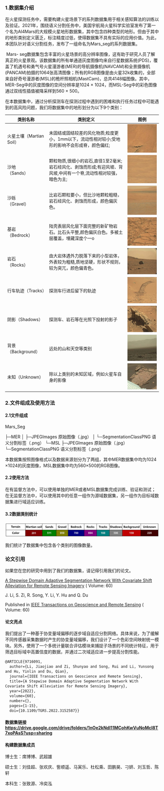 ### 1.数据集介绍

​	在火星探测任务中，需要构建火星场景下的系列数据集用于相关感知算法的训练以及验证。2021年，围绕语义分割任务中，美国宇航局火星科学实验室发布了第一个名为AI4Mars的大规模火星地形数据集，其中包含四种类型的地形。但由于其中的地形类别定义匮乏，标注精度过低，使得数据集不具有实际的应用价值。为此，本团队针对语义分割任务，发布了一组命名为Mars_seg的系列数据集。

​	Mars- seg数据集包含丰富的火星场景的高分辨率图像，这有助于研究人员了解真正的火星景观。该数据集的所有单通道灰度图像均来自行星数据系统(PDS)，覆盖了机遇号和勇气号火星漫游者(MER)的导航摄像机(NAVCAM)和全景摄像机(PANCAM)拍摄的1064张高清图像；所有的RGB图像是由火星32k收集的，全部来自好奇号漫游者(MSL)的桅杆照相机(MastCam)，总共4148幅图像。其中，MER-Seg中的灰度图像的空间分辨率是1024 × 1024，而MSL-Seg中的彩色图像通过双线性插值被降采样到560 × 500。

​	在本数据集中，通过分析探测车在探测过程中遇到的困难和执行任务过程中可能遇到的高风险问题，我们将数据集中的地形划分为以下9个类别：

| 类别名称                 | 类别定义                                                     | 图例                                                         |
| ------------------------ | ------------------------------------------------------------ | ------------------------------------------------------------ |
| 火星土壤（Martian Soil） | 未固结或固结较差的风化物质;粒度更小，1mm以下，流动性相对较小;受地形的影响不会形成脊，颜色偏红; | <img src=".\pic\exm1.png" alt="image-20220507173101076" style="zoom:50%;" /> |
| 沙地<br />（Sands）      | 颗粒物质,很细小的岩石,直径1至2毫米;岩石经风化、剥蚀而形成;有迎风坡、背风坡,中间有一个脊,流动性相对较强，暗色为主; | <img src=".\pic\image-20220507173119751.png" alt="image-20220507173119751" style="zoom:50%;" /> |
| 沙砾<br />（Gravel）     | 比岩石颗粒要小，但比沙地颗粒粗糙，岩石经风化、剥蚀而形成，颜色偏灰色。 | <img src=".\pic\image-20220507173131095.png" alt="image-20220507173131095" style="zoom:50%;" /> |
| 基岩<br />（Bedrock）    | 陆壳表层风化层下面完整的新矿物岩石。比石头平整,颜色偏灰白色。多被土层覆盖，埋藏深度个一o | <img src=".\pic\image-20220507173200263.png" alt="image-20220507173200263" style="zoom:50%;" /> |
| 岩石<br />（Rocks）      | 由大岩体遇外力脱落下来的小型岩体，外表较为粗糙,质地坚硬，形状不规则，较为突兀，颜色偏青色。 | <img src=".\pic\image-20220507173213432.png" alt="image-20220507173213432" style="zoom:50%;" /> |
| 行车轨迹（Tracks）       | 探测车行进后留下的轨迹                                       | <img src=".\pic\image-20220507173226008.png" alt="image-20220507173226008" style="zoom:50%;" /> |
| 阴影（Shadows）          | 探测车、岩石等在光照下投射的影子                             | <img src=".\pic\image-20220507173246046.png" alt="image-20220507173246046" style="zoom:50%;" /> |
| 背景（Background）       | 远处的山和天空等类别                                         | <img src=".\pic\image-20220507173257502.png" alt="image-20220507173257502" style="zoom:50%;" /> |
| 未知（Unknown）          | 除以上类别的未知区域，例如火星车自身的影像                   | <img src=".\pic\image-20220507173311377.png" alt="image-20220507173311377" style="zoom:50%;" /> |



### **2.文件组成**及使用方法

#### 2.1文件组成

Mars_Seg

├─MER
│  ├─JPEGImages	原始图像（.jpg）
│  └─SegmentationClassPNG	语义分割标签（.png）
└─MSL
    ├─JPEGImages	原始图像（.jpg）
    └─SegmentationClassPNG	语义分割标签（.png）

​	本数据集按照图像格式以及数据来源划分为了两组，其中MER数据集中均为1024 ×1024的灰度图像，MSL数据集中均为560×500的RGB图像。

#### 2.2使用方法

在有监督方法中，可以使用单独的MER或者MSL数据集完成训练、验证和测试；在无监督方法中，可以使用其中的任意一组作为源域数据集，另一组作为目标域数据集进行域适应训练。

#### 3.2数据类别统计

<img src=".\pic\counter.png" alt="image-20220507173246046" style="zoom:50%;" />

我们统计了数据集中包含各个类别的图像数量。



### 论文引用

如果您在您的研究中用到了我们的数据集，请记得引用我们的论文。

[A Stepwise Domain Adaptive Segmentation Network With Covariate Shift Alleviation for Remote Sensing Imagery](https://ieeexplore.ieee.org/document/9716091 ) ( Volume: 60)

J. Li, S. Zi, R. Song, Y. Li, Y. Hu and Q. Du

Published in [IEEE Transactions on Geoscience and Remote Sensing](https://ieeexplore.ieee.org/xpl/RecentIssue.jsp?punumber=36) ( Volume: 60)

#### 论文亮点

​	我们提出了一种基于协变量域偏移的逐步域自适应分割网络。具体来说，为了缓解不同传感器采集数据时产生的协变量域偏移，我们设计了一个色彩空间映射统一模块。另外，使用了一个多统计量联合评估模块来捕捉子场景的不同统计特征，用于筛选目标域中高置信度的数据，并通过二次域适应进一步提高分割性能。

```
@ARTICLE{9716091,
  author={Li, Jiaojiao and Zi, Shunyao and Song, Rui and Li, Yunsong and Hu, Yinlin and Du, Qian},
  journal={IEEE Transactions on Geoscience and Remote Sensing}, 
  title={A Stepwise Domain Adaptive Segmentation Network With Covariate Shift Alleviation for Remote Sensing Imagery}, 
  year={2022},
  volume={60},
  number={},
  pages={1-15},
  doi={10.1109/TGRS.2022.3152587}}
```

#### 数据集链接 https://drive.google.com/drive/folders/1nOe2kNdI11MCohKwVuNoMcl8T7xoPAsS?usp=sharing

#### 构建数据集成员

博士生：席博博、武超雄

硕士生：刘佳超、张欢庆、訾顺遥、马寅乐、杜松乘、田鹏昊、刁妍、刘玉哲、陈轩

本科生：张致源、冷奕泓
